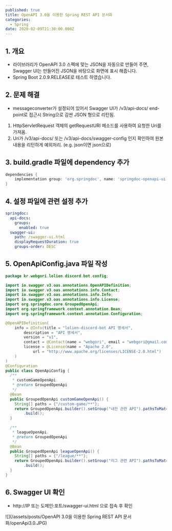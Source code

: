 ```yaml
---
published: true
title: OpenAPI 3.0을 이용한 Spring REST API 문서화
categories:
  - Spring
date: 2020-02-09T21:30:00.000Z
---
```


## 1. 개요
 * 라이브러리가 OpenAPI 3.0 스펙에 맞는 JSON을 자동으로 만들어 주면, Swagger UI는 만들어진 JSON을 바탕으로 화면에 표시 해줍니다.
 * Spring Boot 2.0.9.RELEASE로 테스트 하였습니다.
 
## 2. 문제 해결
 * messageconverter가 설정되어 있어서 Swagger UI가 /v3/api-docs/ end-point로 접근시 String으로 감싼 JSON 형으로 리턴됨.
  1. HttpServletRequest 객체의 getRequestURI 메소드를 사용하여 요청한 Uri를 가져옴.
  2. Uri가 /v3/api-docs/ 또는 /v3/api-docs/swagger-config 인지 확인하여 원본 내용을 리턴하게 예외처리. (e.g. json이면 json으로)
 
## 3. build.gradle 파일에 dependency 추가
```gradle
dependencies {
    implementation group: 'org.springdoc', name: 'springdoc-openapi-ui', version: '1.2.30'
}
```

## 4. 설정 파일에 관련 설정 추가
```yml
springdoc:
  api-docs:
    groups:
      enabled: true
  swagger-ui:
    path: /swagger-ui.html
    displayRequestDuration: true
    groups-order: DESC
```

## 5. OpenApiConfig.java 파일 작성
```java
package kr.webgori.lolien.discord.bot.config;

import io.swagger.v3.oas.annotations.OpenAPIDefinition;
import io.swagger.v3.oas.annotations.info.Contact;
import io.swagger.v3.oas.annotations.info.Info;
import io.swagger.v3.oas.annotations.info.License;
import org.springdoc.core.GroupedOpenApi;
import org.springframework.context.annotation.Bean;
import org.springframework.context.annotation.Configuration;

@OpenAPIDefinition(
    info = @Info(title = "lolien-discord-bot API 명세서",
        description = "API 명세서",
        version = "v1",
        contact = @Contact(name = "webgori", email = "webgori@gmail.com"),
        license = @License(name = "Apache 2.0",
            url = "http://www.apache.org/licenses/LICENSE-2.0.html")
    )
)
@Configuration
public class OpenApiConfig {
  /**
   * customGameOpenApi.
   * @return GroupedOpenApi
   */
  @Bean
  public GroupedOpenApi customGameOpenApi() {
    String[] paths = {"/custom-game/**"};
    return GroupedOpenApi.builder().setGroup("내전 관련 API").pathsToMatch(paths)
        .build();
  }

  /**
   * leagueOpenApi.
   * @return GroupedOpenApi
   */
  @Bean
  public GroupedOpenApi leagueOpenApi() {
    String[] paths = {"/league/**"};
    return GroupedOpenApi.builder().setGroup("리그 관련 API").pathsToMatch(paths)
        .build();
  }
}

```

## 6. Swagger UI 확인
 * http://IP 또는 도메인:포트/swagger-ui.html 으로 접속 후 확인

![](/assets/posts/OpenAPI 3.0을 이용한 Spring REST API 문서화/openApi3.0.JPG)
